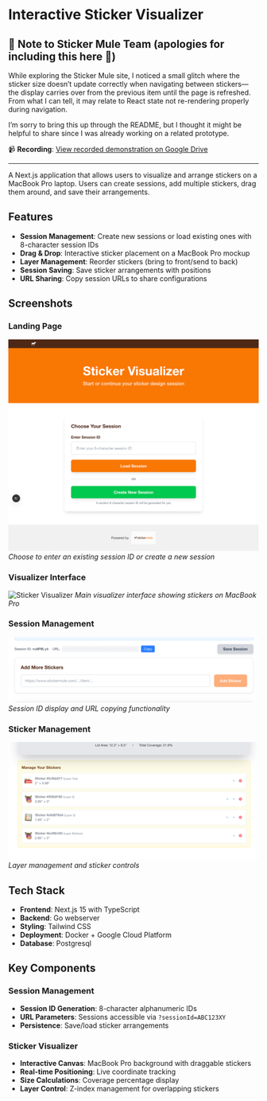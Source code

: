 # Interactive Sticker Visualizer

## 🚨 Note to Sticker Mule Team (apologies for including this here 🙂)

While exploring the Sticker Mule site, I noticed a small glitch where the sticker size doesn’t update correctly when navigating between stickers—the display carries over from the previous item until the page is refreshed. From what I can tell, it may relate to React state not re-rendering properly during navigation. 

I’m sorry to bring this up through the README, but I thought it might be helpful to share since I was already working on a related prototype.

📹 **Recording**: [View recorded demonstration on Google Drive](https://drive.google.com/file/d/1ZE9U00NlNE34DXNIpIgytBxwDZQegoar/view)

---

A Next.js application that allows users to visualize and arrange stickers on a MacBook Pro laptop. Users can create sessions, add multiple stickers, drag them around, and save their arrangements.

## Features

- **Session Management**: Create new sessions or load existing ones with 8-character session IDs
- **Drag & Drop**: Interactive sticker placement on a MacBook Pro mockup
- **Layer Management**: Reorder stickers (bring to front/send to back)
- **Session Saving**: Save sticker arrangements with positions
- **URL Sharing**: Copy session URLs to share configurations

## Screenshots

### Landing Page
![Landing Page](screenshots/landing-page.png)
*Choose to enter an existing session ID or create a new session*

### Visualizer Interface
![Sticker Visualizer](screenshots/visualizer-main.png)
*Main visualizer interface showing stickers on MacBook Pro*

### Session Management
![Session Info](screenshots/session-info.png)
*Session ID display and URL copying functionality*

### Sticker Management
![Sticker Management](screenshots/sticker-management.png)
*Layer management and sticker controls*

## Tech Stack

- **Frontend**: Next.js 15 with TypeScript
- **Backend**: Go webserver
- **Styling**: Tailwind CSS
- **Deployment**: Docker + Google Cloud Platform
- **Database**: Postgresql

## Key Components

### Session Management
- **Session ID Generation**: 8-character alphanumeric IDs
- **URL Parameters**: Sessions accessible via `?sessionId=ABC123XY`
- **Persistence**: Save/load sticker arrangements

### Sticker Visualizer
- **Interactive Canvas**: MacBook Pro background with draggable stickers
- **Real-time Positioning**: Live coordinate tracking
- **Size Calculations**: Coverage percentage display
- **Layer Control**: Z-index management for overlapping stickers